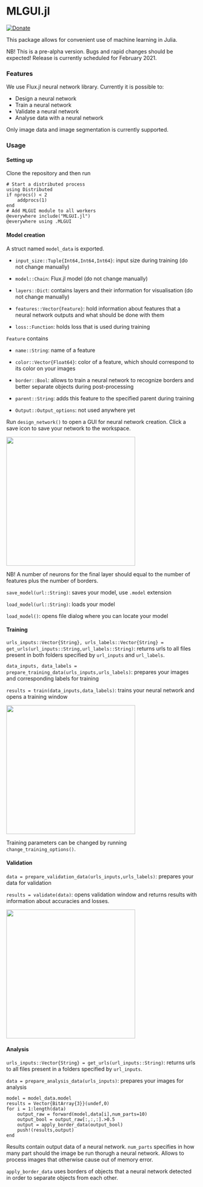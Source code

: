 # MLGUI.jl
[![Donate](https://img.shields.io/badge/Donate-PayPal-blue.svg)](https://www.paypal.com/donate/?hosted_button_id=EJ2J3BVKYPJPY)

This package allows for convenient use of machine learning in Julia.

NB! This is a pre-alpha version. Bugs and rapid changes should be expected! Release is currently scheduled for February 2021. 

### Features
We use Flux.jl neural network library. Currently it is possible to:
  - Design a neural network
  - Train a neural network
  - Validate a neural network
  - Analyse data with a neural network
  
Only image data and image segmentation is currently supported.

### Usage 

#### Setting up
Clone the repository and then run
```
# Start a distributed process
using Distributed
if nprocs() < 2
    addprocs(1)
end
# Add MLGUI module to all workers
@everywhere include("MLGUI.jl")
@everywhere using .MLGUI

```
#### Model creation
A struct named ```model_data``` is exported.

- ```input_size::Tuple{Int64,Int64,Int64}```: input size during training (do not change manually)

- ```model::Chain```: Flux.jl model (do not change manually)

- ```layers::Dict```: contains layers and their information for visualisation (do not change manually)

- ```features::Vector{Feature}```: hold information about features that a neural network outputs and what should be done with them

- ```loss::Function```: holds loss that is used during training


```Feature``` contains

- ```name::String```: name of a feature

- ```color::Vector{Float64}```: color of a feature, which should correspond to its color on your images

- ```border::Bool```: allows to train a neural network to recognize borders and better separate objects during post-processing

- ```parent::String```: adds this feature to the specified parent during training

- ```Output::Output_options```: not used anywhere yet

Run ```design_network()``` to open a GUI for neural network creation. Click a save icon to save your network to the workspace.

<img  src="docs/screenshots/design.png" height = 340em>

NB! A number of neurons for the final layer should equal to the number of features plus the number of borders.

```save_model(url::String)```: saves your model, use ```.model``` extension

```load_model(url::String)```: loads your model

```load_model()```: opens file dialog where you can locate your model

#### Training

```urls_inputs::Vector{String}, urls_labels::Vector{String} = get_urls(url_inputs::String,url_labels::String)```: 
returns urls to all files present in both folders specified by ```url_inputs``` and ```url_labels```.

```data_inputs, data_labels = prepare_training_data(urls_inputs,urls_labels)```: prepares your images and corresponding labels for training

```results = train(data_inputs,data_labels)```: trains your neural network and opens a training window

<img  src="docs/screenshots/training.png" height = 340em>

Training parameters can be changed by running ```change_training_options()```.

#### Validation

```data = prepare_validation_data(urls_inputs,urls_labels)```: prepares your data for validation

```results = validate(data)```: opens validation window and returns results with information about accuracies and losses.

<img  src="docs/screenshots/validation.png" height = 340em>

#### Analysis

```urls_inputs::Vector{String} = get_urls(url_inputs::String)```: 
returns urls to all files present in a folders specified by ```url_inputs```.

```data = prepare_analysis_data(urls_inputs)```: prepares your images for analysis

```
model = model_data.model
results = Vector{BitArray{3}}(undef,0)
for i = 1:length(data)
    output_raw = forward(model,data[i],num_parts=10)
    output_bool = output_raw[:,:,:].>0.5
    output = apply_border_data(output_bool)
    push!(results,output)
end
```
Results contain output data of a neural network. ```num_parts``` specifies in how many part should the image be run thorugh a neural network. 
Allows to process images that otherwise cause out of memory error.

```apply_border_data``` uses borders of objects that a neural network detected in order to separate objects from each other.


